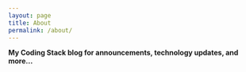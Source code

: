 ```yaml
---
layout: page
title: About
permalink: /about/
---
```


**My Coding Stack blog for announcements, technology updates, and more...**